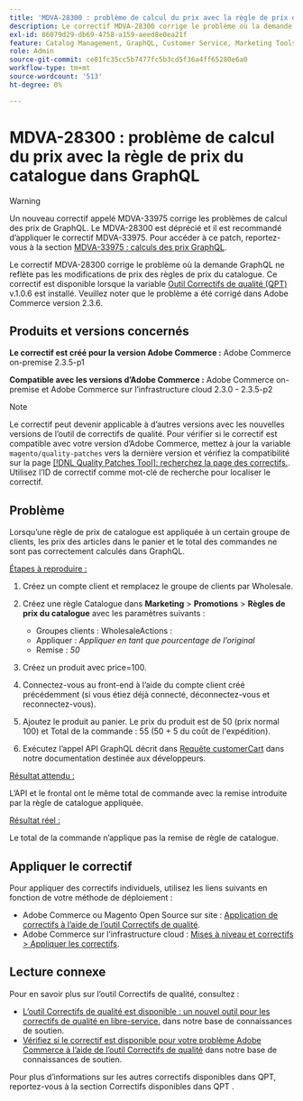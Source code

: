 ```yaml
---
title: 'MDVA-28300 : problème de calcul du prix avec la règle de prix du catalogue dans GraphQL'
description: Le correctif MDVA-28300 corrige le problème où la demande GraphQL ne reflète pas les modifications de prix des règles de prix du catalogue. Ce correctif est disponible lorsque l’outil de correctifs de qualité (QPT) v.1.0.6 est installé. Veuillez noter que le problème a été corrigé dans Adobe Commerce version 2.3.6.
exl-id: 86079d29-db69-4758-a159-aeed8e0ea21f
feature: Catalog Management, GraphQL, Customer Service, Marketing Tools, Orders, Price Rules
role: Admin
source-git-commit: ce81fc35cc5b7477fc5b3cd5f36a4ff65280e6a0
workflow-type: tm+mt
source-wordcount: '513'
ht-degree: 0%

---
```


# MDVA-28300 : problème de calcul du prix avec la règle de prix du catalogue dans GraphQL

>[!WARNING]
>
>Un nouveau correctif appelé MDVA-33975 corrige les problèmes de calcul des prix de GraphQL. Le MDVA-28300 est déprécié et il est recommandé d’appliquer le correctif MDVA-33975. Pour accéder à ce patch, reportez-vous à la section [MDVA-33975 : calculs des prix GraphQL](https://experienceleague.adobe.com/docs/commerce-knowledge-base/kb/support-tools/patches/mdva-33975-magento-patch-graphql-price-calculations.html).

Le correctif MDVA-28300 corrige le problème où la demande GraphQL ne reflète pas les modifications de prix des règles de prix du catalogue. Ce correctif est disponible lorsque la variable [Outil Correctifs de qualité (QPT)](/help/announcements/adobe-commerce-announcements/magento-quality-patches-released-new-tool-to-self-serve-quality-patches.md) v.1.0.6 est installé. Veuillez noter que le problème a été corrigé dans Adobe Commerce version 2.3.6.

## Produits et versions concernés

**Le correctif est créé pour la version Adobe Commerce :** Adobe Commerce on-premise 2.3.5-p1

**Compatible avec les versions d’Adobe Commerce :** Adobe Commerce on-premise et Adobe Commerce sur l’infrastructure cloud 2.3.0 - 2.3.5-p2

>[!NOTE]
>
>Le correctif peut devenir applicable à d’autres versions avec les nouvelles versions de l’outil de correctifs de qualité. Pour vérifier si le correctif est compatible avec votre version d’Adobe Commerce, mettez à jour la variable `magento/quality-patches` vers la dernière version et vérifiez la compatibilité sur la page [[!DNL Quality Patches Tool]: recherchez la page des correctifs.](https://devdocs.magento.com/quality-patches/tool.html#patch-grid). Utilisez l’ID de correctif comme mot-clé de recherche pour localiser le correctif.

## Problème

Lorsqu’une règle de prix de catalogue est appliquée à un certain groupe de clients, les prix des articles dans le panier et le total des commandes ne sont pas correctement calculés dans GraphQL.

<u>Étapes à reproduire :</u>

1. Créez un compte client et remplacez le groupe de clients par Wholesale.
1. Créez une règle Catalogue dans **Marketing** > **Promotions** > **Règles de prix du catalogue** avec les paramètres suivants :
   * Groupes clients : WholesaleActions :
   * Appliquer : *Appliquer en tant que pourcentage de l’original*
   * Remise : *50*


1. Créez un produit avec price=100.
1. Connectez-vous au front-end à l’aide du compte client créé précédemment (si vous étiez déjà connecté, déconnectez-vous et reconnectez-vous).
1. Ajoutez le produit au panier. Le prix du produit est de 50 (prix normal 100) et Total de la commande : 55 (50 + 5 du coût de l&#39;expédition).
1. Exécutez l’appel API GraphQL décrit dans [Requête customerCart](https://devdocs.magento.com/guides/v2.3/graphql/queries/customer-cart.html) dans notre documentation destinée aux développeurs.

<u>Résultat attendu :</u>

L’API et le frontal ont le même total de commande avec la remise introduite par la règle de catalogue appliquée.

<u>Résultat réel :</u>

Le total de la commande n’applique pas la remise de règle de catalogue.

## Appliquer le correctif

Pour appliquer des correctifs individuels, utilisez les liens suivants en fonction de votre méthode de déploiement :

* Adobe Commerce ou Magento Open Source sur site : [Application de correctifs à l’aide de l’outil Correctifs de qualité](https://devdocs.magento.com/guides/v2.4/comp-mgr/patching/mqp.html).
* Adobe Commerce sur l’infrastructure cloud : [Mises à niveau et correctifs > Appliquer les correctifs](https://devdocs.magento.com/cloud/project/project-patch.html).

## Lecture connexe

Pour en savoir plus sur l’outil Correctifs de qualité, consultez :

* [L’outil Correctifs de qualité est disponible : un nouvel outil pour les correctifs de qualité en libre-service.](/help/announcements/adobe-commerce-announcements/magento-quality-patches-released-new-tool-to-self-serve-quality-patches.md) dans notre base de connaissances de soutien.
* [Vérifiez si le correctif est disponible pour votre problème Adobe Commerce à l’aide de l’outil Correctifs de qualité](/help/support-tools/patches-available-in-qpt-tool/check-patch-for-magento-issue-with-magento-quality-patches.md) dans notre base de connaissances de soutien.

Pour plus d’informations sur les autres correctifs disponibles dans QPT, reportez-vous à la section Correctifs disponibles dans QPT .
